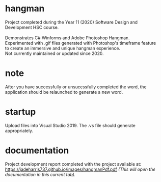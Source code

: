 # hangman
Project completed during the Year 11 (2020) Software Design and Development HSC course. <br /><br />
Demonstrates C# Winforms and Adobe Photoshop Hangman. <br />
Experimented with .gif files generated with Photoshop's timeframe feature to create an immersive and unique hangman experience.<br />
Not currently maintained or updated since 2020.

# note
After you have successfully or unsucessfully completed the word, the application should be relaunched to generate a new word.

# startup
Upload files into Visual Studio 2019. The .vs file should generate appropriately. <br />

# documentation
Project development report completed with the project available at: https://jadeharris737.github.io/images/hangmanPdf.pdf <i>(This will open the documentation in this current tab).</i><br />
